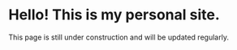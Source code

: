 # Hello! This is my personal site. 
This page is still under construction and will be updated regularly. 
